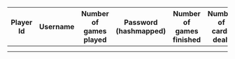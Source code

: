 
| Player Id | Username | Number of games played | Password (hashmapped) | Number of games finished | Number of cards dealt | Time Spent | Best score | Best time | Total score |
| --------- | -------- | ---------------------- | --------------------- | ------------------------ | --------------------- | ---------- | ---------- | --------- | ----------- |
|           |          |                        |                       |                          |                       |            |            |           |             |
|           |          |                        |                       |                          |                       |            |            |           |             |
